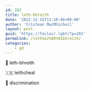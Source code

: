 ```yaml
---
id: 282
title: leth-bhreith
date: '2022-12-15T11:10:46+00:00'
author: 'Crìstean MacMhìcheil'
layout: post
guid: 'https://faclair.lgbt/?p=282'
permalink: /leth%e2%80%91bhreith/
categories:
    - gd
---
```


&#x1f3f4;&#xe0067;&#xe0062;&#xe0073;&#xe0063;&#xe0074;&#xe007f; leth-bhreith

&#x1f1ee;&#x1f1ea; leithcheal

&#x1f3f4;&#xe0067;&#xe0062;&#xe0065;&#xe006e;&#xe0067;&#xe007f; discrimination
